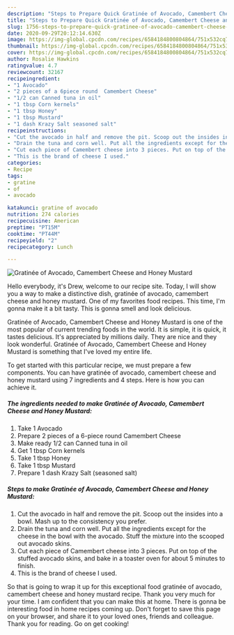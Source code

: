 ```yaml
---
description: "Steps to Prepare Quick Gratinée of Avocado, Camembert Cheese and Honey Mustard"
title: "Steps to Prepare Quick Gratinée of Avocado, Camembert Cheese and Honey Mustard"
slug: 1756-steps-to-prepare-quick-gratinee-of-avocado-camembert-cheese-and-honey-mustard
date: 2020-09-29T20:12:14.630Z
image: https://img-global.cpcdn.com/recipes/6584184800804864/751x532cq70/gratinee-of-avocado-camembert-cheese-and-honey-mustard-recipe-main-photo.jpg
thumbnail: https://img-global.cpcdn.com/recipes/6584184800804864/751x532cq70/gratinee-of-avocado-camembert-cheese-and-honey-mustard-recipe-main-photo.jpg
cover: https://img-global.cpcdn.com/recipes/6584184800804864/751x532cq70/gratinee-of-avocado-camembert-cheese-and-honey-mustard-recipe-main-photo.jpg
author: Rosalie Hawkins
ratingvalue: 4.7
reviewcount: 32167
recipeingredient:
- "1 Avocado"
- "2 pieces of a 6piece round  Camembert Cheese"
- "1/2 can Canned tuna in oil"
- "1 tbsp Corn kernels"
- "1 tbsp Honey"
- "1 tbsp Mustard"
- "1 dash Krazy Salt seasoned salt"
recipeinstructions:
- "Cut the avocado in half and remove the pit. Scoop out the insides into a bowl. Mash up to the consistency you prefer."
- "Drain the tuna and corn well. Put all the ingredients except for the cheese in the bowl with the avocado. Stuff the mixture into the scooped out avocado skins."
- "Cut each piece of Camembert cheese into 3 pieces. Put on top of the stuffed avocado skins, and bake in a toaster oven for about 5 minutes to finish."
- "This is the brand of cheese I used."
categories:
- Recipe
tags:
- gratine
- of
- avocado

katakunci: gratine of avocado 
nutrition: 274 calories
recipecuisine: American
preptime: "PT15M"
cooktime: "PT44M"
recipeyield: "2"
recipecategory: Lunch

---
```



![Gratinée of Avocado, Camembert Cheese and Honey Mustard](https://img-global.cpcdn.com/recipes/6584184800804864/751x532cq70/gratinee-of-avocado-camembert-cheese-and-honey-mustard-recipe-main-photo.jpg)

Hello everybody, it's Drew, welcome to our recipe site. Today, I will show you a way to make a distinctive dish, gratinée of avocado, camembert cheese and honey mustard. One of my favorites food recipes. This time, I'm gonna make it a bit tasty. This is gonna smell and look delicious.



Gratinée of Avocado, Camembert Cheese and Honey Mustard is one of the most popular of current trending foods in the world. It is simple, it is quick, it tastes delicious. It's appreciated by millions daily. They are nice and they look wonderful. Gratinée of Avocado, Camembert Cheese and Honey Mustard is something that I've loved my entire life.


To get started with this particular recipe, we must prepare a few components. You can have gratinée of avocado, camembert cheese and honey mustard using 7 ingredients and 4 steps. Here is how you can achieve it.

<!--inarticleads1-->

##### The ingredients needed to make Gratinée of Avocado, Camembert Cheese and Honey Mustard:

1. Take 1 Avocado
1. Prepare 2 pieces of a 6-piece round  Camembert Cheese
1. Make ready 1/2 can Canned tuna in oil
1. Get 1 tbsp Corn kernels
1. Take 1 tbsp Honey
1. Take 1 tbsp Mustard
1. Prepare 1 dash Krazy Salt (seasoned salt)




<!--inarticleads2-->

##### Steps to make Gratinée of Avocado, Camembert Cheese and Honey Mustard:

1. Cut the avocado in half and remove the pit. Scoop out the insides into a bowl. Mash up to the consistency you prefer.
1. Drain the tuna and corn well. Put all the ingredients except for the cheese in the bowl with the avocado. Stuff the mixture into the scooped out avocado skins.
1. Cut each piece of Camembert cheese into 3 pieces. Put on top of the stuffed avocado skins, and bake in a toaster oven for about 5 minutes to finish.
1. This is the brand of cheese I used.




So that is going to wrap it up for this exceptional food gratinée of avocado, camembert cheese and honey mustard recipe. Thank you very much for your time. I am confident that you can make this at home. There is gonna be interesting food in home recipes coming up. Don't forget to save this page on your browser, and share it to your loved ones, friends and colleague. Thank you for reading. Go on get cooking!
